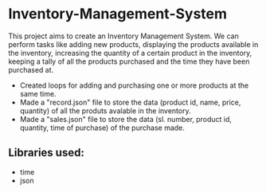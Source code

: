 # Inventory-Management-System

This project aims to create an Inventory Management System.
We can perform tasks like adding new products, displaying the products available in the inventory, increasing the quantity of a certain product in the inventory, keeping a tally of all the products purchased and the time they have been purchased at.

- Created loops for adding and purchasing one or more products at the same time.
- Made a "record.json" file to store the data (product id, name, price, quantity) of all the produts avalable in the inventory.
- Made a "sales.json" file to store the data (sl. number, product id, quantity, time of purchase) of the purchase made.

## Libraries used: 
- time
- json 

